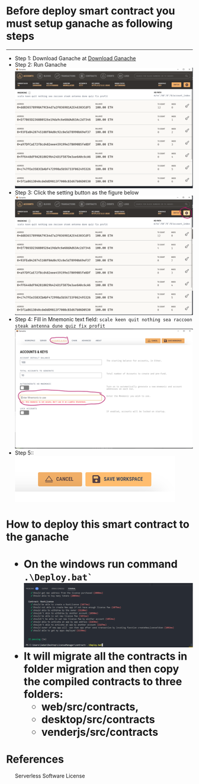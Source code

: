 <strong><h1>Before deploy smart contract you must setup ganache as following steps</h1></strong>

<hr>
<ul>
<li>
 Step 1: Download Ganache at <a href='https://trufflesuite.com/ganache'>Download Ganache</a>
</li>
<li>
  Step 2: Run Ganache
  <img src='DemoImages/GanacheOpen.png'/>
</li>
<li>
  Step 3: Click the setting button as the figure below
  <img src='DemoImages/2.png'/>
</li>
<li>
  Step 4: Fill in Mnemonic text field:
  <code>scale keen quit nothing sea raccoon steak antenna dune quiz fix profit</code>
  <img src='DemoImages/3.png'/>
</li>
<li>
  Step 5::
  <img src='DemoImages/4.png'/>
</li>

</ul>

<h1>How to deploy this smart contract to the ganache <h1>
<ul>
  <li> On the windows run command <code>.\Deploy.bat`</code> </li>
  <img src='images/2.png'>
  <li>It will migrate all the contracts in folder migration and then copy the compiled contracts to three folders: 
  <ul>
  <li>
  <strong>web/src/contracts</strong>, 
  </li>
  <li>
  <strong>desktop/src/contracts</strong> 
  <li>
  <strong>venderjs/src/contracts</strong>
  </li>
  </ul>  
 </li>
</ul>

<h1>References</h1>
<ul>
<a src='https://github.com/niksauer/serverless-software-license'>Serverless Software License</a>  
</ul>
